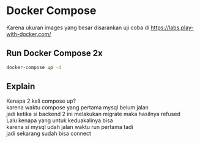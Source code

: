 # Docker Compose

Karena ukuran images yang besar disarankan uji coba di https://labs.play-with-docker.com/

## Run Docker Compose 2x
```bash
docker-compose up -d
```

## Explain
Kenapa 2 kali compose up?\
karena waktu compose yang pertama mysql belum jalan\
jadi ketika si backend 2 ini melakukan migrate maka hasilnya refused\
Lalu kenapa yang untuk keduakalinya bisa\
karena si mysql udah jalan waktu run pertama tadi\
jadi sekarang sudah bisa connect
